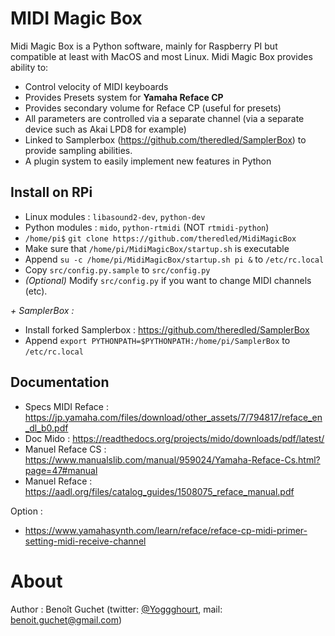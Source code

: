 # MIDI Magic Box

Midi Magic Box is a Python software, mainly for Raspberry PI but compatible at least with MacOS and most Linux. 
Midi Magic Box provides ability to:
- Control velocity of MIDI keyboards
- Provides Presets system for **Yamaha Reface CP**
- Provides secondary volume for Reface CP (useful for presets)
- All parameters are controlled via a separate channel (via a separate device such as Akai LPD8 for example)
- Linked to Samplerbox (https://github.com/theredled/SamplerBox) to provide sampling abilities.
- A plugin system to easily implement new features in Python

Install on RPi
----
- Linux modules : `libasound2-dev`, `python-dev`
- Python modules : `mido`, `python-rtmidi` (NOT `rtmidi-python`)
- `/home/pi$` `git clone https://github.com/theredled/MidiMagicBox`
- Make sure that `/home/pi/MidiMagicBox/startup.sh` is executable
- Append `su -c /home/pi/MidiMagicBox/startup.sh pi &` to `/etc/rc.local`
- Copy `src/config.py.sample` to `src/config.py`
- *(Optional)*  Modify `src/config.py` if you want to change MIDI channels (etc).
  
*+ SamplerBox :*
- Install forked Samplerbox : https://github.com/theredled/SamplerBox
- Append `export PYTHONPATH=$PYTHONPATH:/home/pi/SamplerBox` to `/etc/rc.local`

Documentation
----
- Specs MIDI Reface : https://jp.yamaha.com/files/download/other_assets/7/794817/reface_en_dl_b0.pdf
- Doc Mido : https://readthedocs.org/projects/mido/downloads/pdf/latest/
- Manuel Reface CS :  https://www.manualslib.com/manual/959024/Yamaha-Reface-Cs.html?page=47#manual
- Manuel Reface : https://aadl.org/files/catalog_guides/1508075_reface_manual.pdf

Option :
- https://www.yamahasynth.com/learn/reface/reface-cp-midi-primer-setting-midi-receive-channel

# About

Author : Benoît Guchet (twitter: [@Yoggghourt](https:/twitter.com/yoggghourt), mail: [benoit.guchet@gmail.com](mailto:benoit.guchet@gmail.com))
